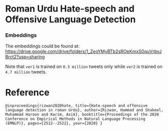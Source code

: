 # Roman Urdu Hate-speech and Offensive Language Detection

### Embeddings
The embeddings could be found at: https://drive.google.com/drive/folders/1_ZeoYMyBTb2sROeKmxS0quVrbvJBrct2?usp=sharing

Note that ``ver1`` is trained on ``0.3 million`` tweets only while ``ver2`` is trained on ``4.7 million`` tweets.

# Reference
``@inproceedings{rizwan2020hate,
  title={Hate-speech and offensive language detection in roman Urdu},
  author={Rizwan, Hammad and Shakeel, Muhammad Haroon and Karim, Asim},
  booktitle={Proceedings of the 2020 Conference on Empirical Methods in Natural Language Processing (EMNLP)},
  pages={2512--2522},
  year={2020}
}``

